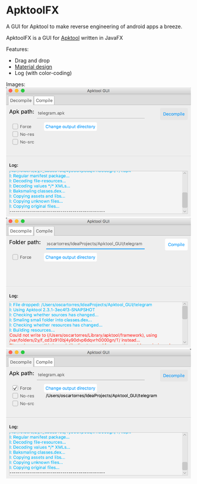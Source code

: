 # ApktoolFX
A GUI for Apktool to make reverse engineering of android apps a breeze.

ApktoolFX is a GUI for [Apktool](https://github.com/iBotPeaches/Apktool) written in JavaFX

Features:
  - Drag and drop
  - [Material design](https://bitbucket.org/agix-material-fx/materialfx-material-design-for-javafx)
  - Log (with color-coding)


Images:
![Alt text](/img/ss1.png?raw=true "Decompile")
![Alt text](/img/ss2.png?raw=true "Compile")
![Alt text](/img/ss3.png?raw=true "Decompile")
